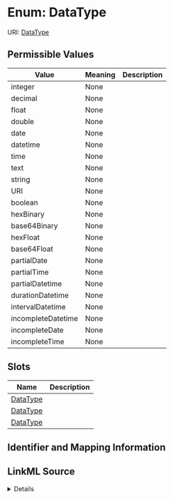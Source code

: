 # Enum: DataType



URI: [DataType](DataType)

## Permissible Values

| Value | Meaning | Description |
| --- | --- | --- |
| integer | None |  |
| decimal | None |  |
| float | None |  |
| double | None |  |
| date | None |  |
| datetime | None |  |
| time | None |  |
| text | None |  |
| string | None |  |
| URI | None |  |
| boolean | None |  |
| hexBinary | None |  |
| base64Binary | None |  |
| hexFloat | None |  |
| base64Float | None |  |
| partialDate | None |  |
| partialTime | None |  |
| partialDatetime | None |  |
| durationDatetime | None |  |
| intervalDatetime | None |  |
| incompleteDatetime | None |  |
| incompleteDate | None |  |
| incompleteTime | None |  |




## Slots

| Name | Description |
| ---  | --- |
| [DataType](DataType.md) |  |
| [DataType](DataType.md) |  |
| [DataType](DataType.md) |  |






## Identifier and Mapping Information








## LinkML Source

<details>
```yaml
name: DataType
rank: 1000
permissible_values:
  integer:
    text: integer
    is_a: DataType
  decimal:
    text: decimal
    is_a: DataType
  float:
    text: float
    is_a: DataType
  double:
    text: double
    is_a: DataType
  date:
    text: date
    is_a: DataType
  datetime:
    text: datetime
    is_a: DataType
  time:
    text: time
    is_a: DataType
  text:
    text: text
    is_a: DataType
  string:
    text: string
    is_a: DataType
  URI:
    text: URI
    is_a: DataType
  boolean:
    text: boolean
    is_a: DataType
  hexBinary:
    text: hexBinary
    is_a: DataType
  base64Binary:
    text: base64Binary
    is_a: DataType
  hexFloat:
    text: hexFloat
    is_a: DataType
  base64Float:
    text: base64Float
    is_a: DataType
  partialDate:
    text: partialDate
    is_a: DataType
  partialTime:
    text: partialTime
    is_a: DataType
  partialDatetime:
    text: partialDatetime
    is_a: DataType
  durationDatetime:
    text: durationDatetime
    is_a: DataType
  intervalDatetime:
    text: intervalDatetime
    is_a: DataType
  incompleteDatetime:
    text: incompleteDatetime
    is_a: DataType
  incompleteDate:
    text: incompleteDate
    is_a: DataType
  incompleteTime:
    text: incompleteTime
    is_a: DataType

```
</details>
